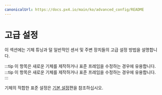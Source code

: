 ```yaml
---
canonicalUrl: https://docs.px4.io/main/ko/advanced_config/README
---
```


# 고급 설정

이 섹션에는 기체 튜닝과 덜 일반적인 센서 및 주변 장치들의 고급 설정 방법을 설명합니다.

:::tip
이 항목은 새로운 기체를 제작하거나 표준 프레임을 수정하는 경우에 유용합니다.
:::tip
이 항목은 새로운 기체를 제작하거나 표준 프레임을 수정하는 경우에 유용합니다. 
:::

기체의 적합한 표준 설정은 [기본 설정](../config/README.md)편을 참조하십시오.
